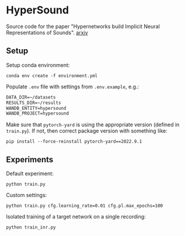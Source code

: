 # HyperSound
Source code for the paper "Hypernetworks build Implicit Neural Representations of
Sounds". [arxiv](https://arxiv.org/abs/2302.04959)

## Setup

Setup conda environment:

```console
conda env create -f environment.yml
```

Populate `.env` file with settings from `.env.example`, e.g.:

```txt
DATA_DIR=~/datasets
RESULTS_DIR=~/results
WANDB_ENTITY=hypersound
WANDB_PROJECT=hypersound
```

Make sure that `pytorch-yard` is using the appropriate version (defined in `train.py`). If not, then correct package version with something like:

```console
pip install --force-reinstall pytorch-yard==2022.9.1
```

## Experiments

Default experiment:

```console
python train.py
```

Custom settings:

```console
python train.py cfg.learning_rate=0.01 cfg.pl.max_epochs=100
```

Isolated training of a target network on a single recording:

```console
python train_inr.py
```
